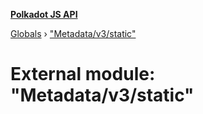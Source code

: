 **[Polkadot JS API](../README.md)**

[Globals](../globals.md) › ["Metadata/v3/static"](_metadata_v3_static_.md)

# External module: "Metadata/v3/static"